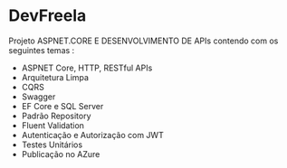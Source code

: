# DevFreela 
Projeto ASPNET.CORE E DESENVOLVIMENTO DE APIs contendo com os seguintes temas :
- ASPNET Core, HTTP, RESTful APIs
- Arquitetura Limpa
- CQRS
- Swagger
- EF Core e SQL Server
- Padrão Repository
- Fluent Validation
- Autenticação e Autorização com JWT
- Testes Unitários
- Publicação no AZure
